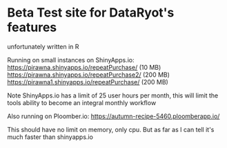 # Beta Test site for DataRyot's features
unfortunately written in R

Running on small instances on ShinyApps.io:
     https://pirawna.shinyapps.io/repeatPurchase/ (10 MB)
     https://pirawna.shinyapps.io/repeatPurchase2/ (200 MB)
     https://pirawna1.shinyapps.io/repeatPurchase/ (200 MB)

Note ShinyApps.io has a limit of 25 user hours per month, this will limit the tools ability to become an integral monthly workflow 



Also running on Ploomber.io:
    https://autumn-recipe-5460.ploomberapp.io/

This should have no limit on memory, only cpu. But as far as I can tell it's much faster than shinyapps.io

